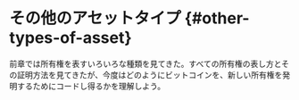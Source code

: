 # その他のアセットタイプ {#other-types-of-asset}

前章では所有権を表すいろいろな種類を見てきた。すべての所有権の表し方とその証明方法を見てきたが、今度はどのようにビットコインを、新しい所有権を発明するためにコードし得るかを理解しよう。

